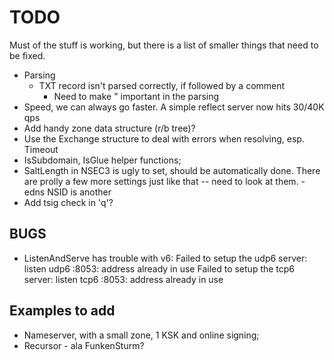 # TODO

Must of the stuff is working, but there is a list of smaller
things that need to be fixed.

* Parsing
    * TXT record isn't parsed correctly, if followed by a comment
        - Need to make " important in the parsing
* Speed, we can always go faster. A simple reflect server now hits 30/40K qps
* Add handy zone data structure (r/b tree)?
* Use the Exchange structure to deal with errors when resolving, esp. Timeout
* IsSubdomain, IsGlue helper functions;
* SaltLength in NSEC3 is ugly to set, should be automatically done. There are prolly a few more
    settings just like that -- need to look at them.
    -edns NSID is another
* Add tsig check in 'q'?

## BUGS

* ListenAndServe has trouble with v6:
    Failed to setup the udp6 server: listen udp6 <nil>:8053: address already in use
    Failed to setup the tcp6 server: listen tcp6 <nil>:8053: address already in use


## Examples to add

* Nameserver, with a small zone, 1 KSK and online signing;
* Recursor - ala FunkenSturm?
